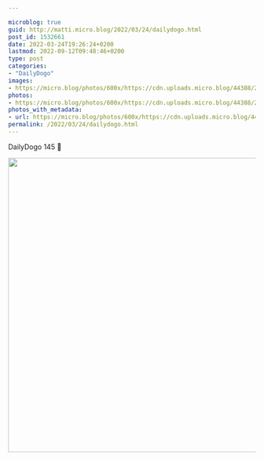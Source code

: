 ```yaml
---

microblog: true
guid: http://matti.micro.blog/2022/03/24/dailydogo.html
post_id: 1532661
date: 2022-03-24T19:26:24+0200
lastmod: 2022-09-12T09:48:46+0200
type: post
categories:
- "DailyDogo"
images:
- https://micro.blog/photos/600x/https://cdn.uploads.micro.blog/44388/2022/a45c2ced29.jpg
photos:
- https://micro.blog/photos/600x/https://cdn.uploads.micro.blog/44388/2022/a45c2ced29.jpg
photos_with_metadata:
- url: https://micro.blog/photos/600x/https://cdn.uploads.micro.blog/44388/2022/a45c2ced29.jpg
permalink: /2022/03/24/dailydogo.html
---
```

DailyDogo 145 🐶

<img src="https://micro.blog/photos/600x/https://blog.martin-haehnel.de/uploads/2022/a45c2ced29.jpg" width="600" height="600" alt="" />
